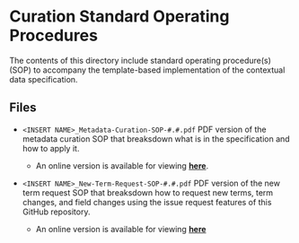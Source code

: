 # <INSERT NAME> Curation Standard Operating Procedures

The contents of this directory include standard operating procedure(s) (SOP) to accompany the template-based implementation of the <INSERT NAME> contextual data specification.

## Files

- `<INSERT NAME>_Metadata-Curation-SOP-#.#.pdf` 
PDF version of the metadata curation SOP that breaksdown what is in the specification and how to apply it.
  - An online version is available for viewing [**here**](<INSERT GOOGLE DOC PUBLIC LINK>).

- `<INSERT NAME>_New-Term-Request-SOP-#.#.pdf`
PDF version of the new term request SOP that breaksdown how to request new terms, term changes, and field changes using the issue request features of this GitHub repository.
  - An online version is available for viewing [**here**](<INSERT GOOGLE DOC PUBLIC LINK>)
